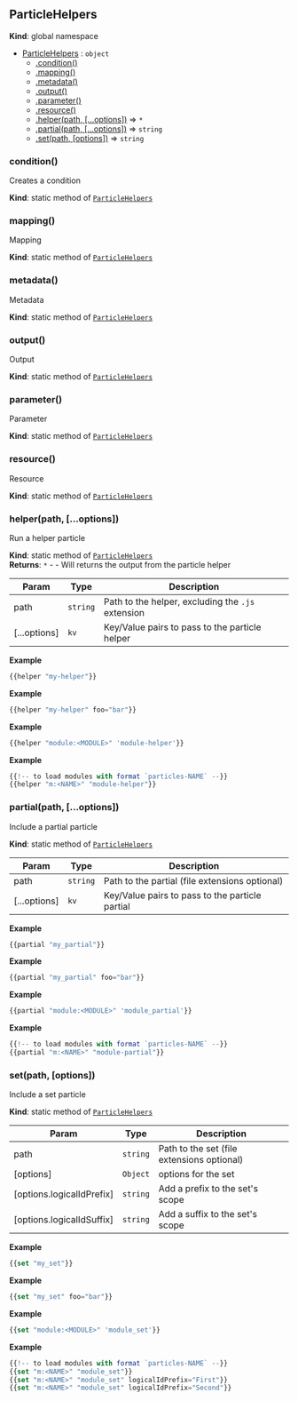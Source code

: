 <a name="ParticleHelpers"></a>

## ParticleHelpers
**Kind**: global namespace  

* [ParticleHelpers](#ParticleHelpers) : <code>object</code>
    * [.condition()](#ParticleHelpers.condition)
    * [.mapping()](#ParticleHelpers.mapping)
    * [.metadata()](#ParticleHelpers.metadata)
    * [.output()](#ParticleHelpers.output)
    * [.parameter()](#ParticleHelpers.parameter)
    * [.resource()](#ParticleHelpers.resource)
    * [.helper(path, [...options])](#ParticleHelpers.helper) ⇒ <code>\*</code>
    * [.partial(path, [...options])](#ParticleHelpers.partial) ⇒ <code>string</code>
    * [.set(path, [options])](#ParticleHelpers.set) ⇒ <code>string</code>

<a name="ParticleHelpers.condition"></a>

### condition()
Creates a condition

**Kind**: static method of <code>[ParticleHelpers](#ParticleHelpers)</code>  
<a name="ParticleHelpers.mapping"></a>

### mapping()
Mapping

**Kind**: static method of <code>[ParticleHelpers](#ParticleHelpers)</code>  
<a name="ParticleHelpers.metadata"></a>

### metadata()
Metadata

**Kind**: static method of <code>[ParticleHelpers](#ParticleHelpers)</code>  
<a name="ParticleHelpers.output"></a>

### output()
Output

**Kind**: static method of <code>[ParticleHelpers](#ParticleHelpers)</code>  
<a name="ParticleHelpers.parameter"></a>

### parameter()
Parameter

**Kind**: static method of <code>[ParticleHelpers](#ParticleHelpers)</code>  
<a name="ParticleHelpers.resource"></a>

### resource()
Resource

**Kind**: static method of <code>[ParticleHelpers](#ParticleHelpers)</code>  
<a name="ParticleHelpers.helper"></a>

### helper(path, [...options])
Run a helper particle

**Kind**: static method of <code>[ParticleHelpers](#ParticleHelpers)</code>  
**Returns**: <code>\*</code> - - Will returns the output from the particle helper  

| Param | Type | Description |
| --- | --- | --- |
| path | <code>string</code> | Path to the helper, excluding the `.js` extension |
| [...options] | <code>kv</code> | Key/Value pairs to pass to the particle helper |

**Example**  
```js
{{helper "my-helper"}}
```
**Example**  
```js
{{helper "my-helper" foo="bar"}}
```
**Example**  
```js
{{helper "module:<MODULE>" 'module-helper'}}
```
**Example**  
```js
{{!-- to load modules with format `particles-NAME` --}}
{{helper "m:<NAME>" "module-helper"}}
```
<a name="ParticleHelpers.partial"></a>

### partial(path, [...options])
Include a partial particle

**Kind**: static method of <code>[ParticleHelpers](#ParticleHelpers)</code>  

| Param | Type | Description |
| --- | --- | --- |
| path | <code>string</code> | Path to the partial (file extensions optional) |
| [...options] | <code>kv</code> | Key/Value pairs to pass to the particle partial |

**Example**  
```js
{{partial "my_partial"}}
```
**Example**  
```js
{{partial "my_partial" foo="bar"}}
```
**Example**  
```js
{{partial "module:<MODULE>" 'module_partial'}}
```
**Example**  
```js
{{!-- to load modules with format `particles-NAME` --}}
{{partial "m:<NAME>" "module-partial"}}
```
<a name="ParticleHelpers.set"></a>

### set(path, [options])
Include a set particle

**Kind**: static method of <code>[ParticleHelpers](#ParticleHelpers)</code>  

| Param | Type | Description |
| --- | --- | --- |
| path | <code>string</code> | Path to the set (file extensions optional) |
| [options] | <code>Object</code> | options for the set |
| [options.logicalIdPrefix] | <code>string</code> | Add a prefix to the set's scope |
| [options.logicalIdSuffix] | <code>string</code> | Add a suffix to the set's scope |

**Example**  
```js
{{set "my_set"}}
```
**Example**  
```js
{{set "my_set" foo="bar"}}
```
**Example**  
```js
{{set "module:<MODULE>" 'module_set'}}
```
**Example**  
```js
{{!-- to load modules with format `particles-NAME` --}}
{{set "m:<NAME>" "module_set"}}
{{set "m:<NAME>" "module_set" logicalIdPrefix="First"}}
{{set "m:<NAME>" "module_set" logicalIdPrefix="Second"}}
```
